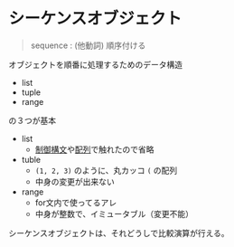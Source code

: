 # シーケンスオブジェクト

>sequence : (他動詞) 順序付ける

オブジェクトを順番に処理するためのデータ構造

- list
- tuple
- range

の３つが基本

- list
  - [制御構文](./loop.md)や[配列](./array.md)で触れたので省略
- tuble
  - `(1, 2, 3)` のように、丸カッコ `(` の配列
  - 中身の変更が出来ない
- range
  - for文内で使ってるアレ
  - 中身が整数で、イミュータブル（変更不能）


シーケンスオブジェクトは、それどうしで比較演算が行える。
